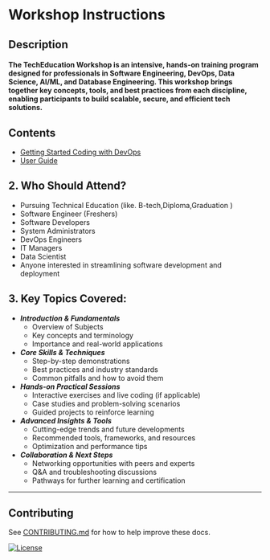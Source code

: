 # Workshop Instructions

## Description 

#### The TechEducation Workshop is an intensive, hands-on training program designed for professionals in Software Engineering, DevOps, Data Science, AI/ML, and Database Engineering. This workshop brings together key concepts, tools, and best practices from each discipline, enabling participants to build scalable, secure, and efficient tech solutions.

## Contents

- [Getting Started Coding with DevOps ](coding_and_devops/getting-started.md)
- [User Guide](usage.md)

## 2. **Who Should Attend?**
- Pursuing Technical Education (like. B-tech,Diploma,Graduation )
- Software Engineer (Freshers)
- Software Developers
- System Administrators
- DevOps Engineers
- IT Managers
- Data Scientist
- Anyone interested in streamlining software development and deployment

## 3. **Key Topics Covered:**
- ***Introduction & Fundamentals***
    - Overview of Subjects
    - Key concepts and terminology
    - Importance and real-world applications
- ***Core Skills & Techniques***
    - Step-by-step demonstrations
    - Best practices and industry standards
    - Common pitfalls and how to avoid them
- ***Hands-on Practical Sessions***
    - Interactive exercises and live coding (if applicable)
    - Case studies and problem-solving scenarios
    - Guided projects to reinforce learning
- ***Advanced Insights & Tools***
    - Cutting-edge trends and future developments
    - Recommended tools, frameworks, and resources
    - Optimization and performance tips
- ***Collaboration & Next Steps***
    - Networking opportunities with peers and experts
    - Q&A and troubleshooting discussions
    - Pathways for further learning and certification
---

## Contributing

See [CONTRIBUTING.md](coding_and_devops/CONTRIBUTING.md) for how to help improve these docs.

[![License](https://img.shields.io/badge/license-MIT-blue.svg)](LICENSE)